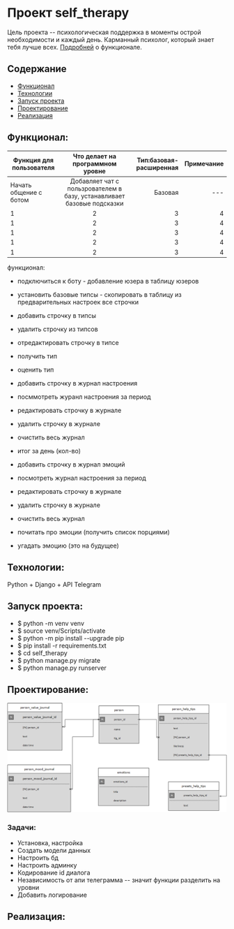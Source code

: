 # Проект self_therapy
Цель проекта -- психологическая поддержка в моменты острой необходимости и каждый день.
Карманный психолог, который знает тебя лучше всех. [Подробней](#функционал) о функционале.

## Содержание
- [Функционал](#функционал)
- [Технологии](#технологии)
- [Запуск проекта](#запуск-проекта)
- [Проектирование](#проектирование)
- [Реализация](#реализация)

## Функционал:
|Функция для пользователя | Что делает на программном уровне | Тип:базовая-расширенная | Примечание |
| ------------- |:------------------:| -----:|-----:|
Начать общение с ботом | Добавляет чат с пользрователем в базу, устанавливает базовые подсказки | Базовая | --- |
|1 | 2 | 3 | 4|
|1 | 2 | 3 | 4|
|1 | 2 | 3 | 4|
|1 | 2 | 3 | 4|
|1 | 2 | 3 | 4|

функционал:

- подключиться к боту - добавление юзера в таблицу юзеров

- установить базовые типсы - скопировать в таблицу из предварительных настроек все строчки
- добавить строчку в типсы 
- удалить строчку из типсов 
- отредактировать строчку в типсе
- получить тип
- оценить тип

- добавить строчку в журнал настроения 
- посммотреть журанл настроения за период
- редактировать строчку в журнале
- удалить строчку в журнале
- очистить весь журнал
- итог за день (кол-во)

- добавить строчку в журнал эмоций
- посмотреть журнал настроения за период
- редактировать строчку в журнале
- удалить строчку в журнале
- очистить весь журнал

- почитать про эмоции (получить список порциями)
- угадать эмоцию (это на будущее)

## Технологии:
Python + Django + API Telegram


## Запуск проекта:
- $ python -m venv venv
- $ source venv/Scripts/activate
- $ python -m pip install --upgrade pip
- $ pip install -r requirements.txt
- $ cd self_therapy
- $ python manage.py migrate
- $ python manage.py runserver


## Проектирование:

![Схема БД](https://github.com/belyashnikovatn/self_therapy/blob/main/self_help_project.png)
<p>

### Задачи:
- Установка, настройка 
- Создать модели данных
- Настроить бд
- Настроить админку
- Кодирование id диалога
- Независимость от апи телеграмма -- значит функции разделить на уровни
- Добавить логирование

## Реализация:




